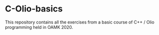 # C-Olio-basics
This repository contains all the exercises from a basic course of C++ / Olio programming held in OAMK 2020.
